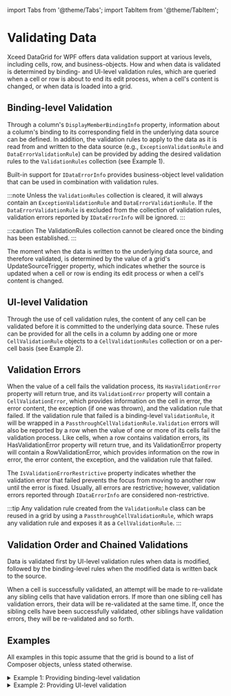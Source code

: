 import Tabs from '@theme/Tabs';
import TabItem from '@theme/TabItem';

# Validating Data

Xceed DataGrid for WPF offers data validation support at various levels, including cells, row, and business-objects. How and when data is validated is determined by binding- and UI-level validation rules, which are queried when a cell or row is about to end its edit process, when a cell's content is changed, or when data is loaded into a grid.

## Binding-level Validation
Through a column's `DisplayMemberBindingInfo` property, information about a column's binding to its corresponding field in the underlying data source can be defined. In addition, the validation rules to apply to the data as it is read from and written to the data source (e.g., `ExceptionValidationRule` and `DataErrorValidationRule`) can be provided by adding the desired validation rules to the `ValidationRules` collection (see Example 1).

Built-in support for `IDataErrorInfo` provides business-object level validation that can be used in combination with validation rules.

:::note
Unless the `ValidationRules` collection is cleared, it will always contain an `ExceptionValidationRule` and `DataErrorValidationRule`. If the `DataErrorValidationRule` is excluded from the collection of validation rules, validation errors reported by `IDataErrorInfo` will be ignored.
:::

:::caution
The ValidationRules collection cannot be cleared once the binding has been established.
:::

The moment when the data is written to the underlying data source, and therefore validated, is determined by the value of a grid's UpdateSourceTrigger property, which indicates whether the source is updated when a cell or row is ending its edit process or when a cell's content is changed.

## UI-level Validation
Through the use of cell validation rules, the content of any cell can be validated before it is committed to the underlying data source. These rules can be provided for all the cells in a column by adding one or more `CellValidationRule` objects to a `CellValidationRules` collection or on a per-cell basis (see Example 2).

## Validation Errors
When the value of a cell fails the validation process, its `HasValidationError` property will return true, and its `ValidationError` property will contain a `CellValidationError`, which provides information on the cell in error, the error content, the exception (if one was thrown), and the validation rule that failed.  If the validation rule that failed is a binding-level `ValidationRule`, it will be wrapped in a `PassthroughCellValidationRule.Validation` errors will also be reported by a row when the value of one or more of its cells fail the validation process. Like cells, when a row contains validation errors, its HasValidationError property will return true, and its ValidationError property will contain a RowValidationError, which provides information on the row in error, the error content, the exception, and the validation rule that failed.

The `IsValidationErrorRestrictive` property indicates whether the validation error that failed prevents the focus from moving to another row until the error is fixed. Usually, all errors are restrictive; however, validation errors reported through `IDataErrorInfo` are considered non-restrictive.

:::tip
Any validation rule created from the `ValidationRule` class can be reused in a grid by using a  `PassthroughCellValidationRule`, which wraps any validation rule and exposes it as a `CellValidationRule`.
:::

## Validation Order and Chained Validations
Data is validated first by UI-level validation rules when data is modified, followed by the binding-level rules when the modified data is written back to the source.

When a cell is successfully validated, an attempt will be made to re-validate any sibling cells that have validation errors. If more than one sibling cell has validation errors, their data will be re-validated at the same time. If, once the sibling cells have been successfully validated, other siblings have validation errors, they will be re-validated and so forth. 

## Examples
All examples in this topic assume that the grid is bound to a list of Composer objects, unless stated otherwise.

<details>

  <summary>Example 1: Providing binding-level validation</summary>

  The following example demonstrates how to create a custom ValidationRule and apply it to a column's binding to provide binding-level validation.

  The implementation for the `YearValidationRule` is provided below.

  <Tabs>
    <TabItem value="xaml" label="XAML" default>

      ```xml
        <Grid xmlns:xcdg="http://schemas.xceed.com/wpf/xaml/datagrid"
            xmlns:local="clr-namespace:Xceed.Wpf.Documentation">
          <Grid.Resources>
            <xcdg:DataGridCollectionViewSource x:Key="cvs_composers"
                                                Source="{Binding Source={x:Static Application.Current}, 
                                                                Path=Composers}"/>
          </Grid.Resources>
        
          <xcdg:DataGridControl ItemsSource="{Binding Source={StaticResource cvs_composers}}"
                                UpdateSourceTrigger="RowEndingEdit">
            <xcdg:DataGridControl.Columns> 
              <xcdg:Column FieldName="BirthYear">
                  <xcdg:Column.DisplayMemberBindingInfo>
                    <xcdg:DataGridBindingInfo Path="BirthYear">
                        <xcdg:DataGridBindingInfo.ValidationRules>
                          <local:YearValidationRule />
                        </xcdg:DataGridBindingInfo.ValidationRules>
                    </xcdg:DataGridBindingInfo>
                  </xcdg:Column.DisplayMemberBindingInfo>
              </xcdg:Column>
              <xcdg:Column FieldName="DeathYear">
                  <xcdg:Column.DisplayMemberBindingInfo>
                    <xcdg:DataGridBindingInfo Path="DeathYear">
                        <xcdg:DataGridBindingInfo.ValidationRules>
                          <local:YearValidationRule />
                        </xcdg:DataGridBindingInfo.ValidationRules>
                    </xcdg:DataGridBindingInfo>
                  </xcdg:Column.DisplayMemberBindingInfo>
              </xcdg:Column>      
            </xcdg:DataGridControl.Columns>
          </xcdg:DataGridControl>
        </Grid>
      ```
    </TabItem>
    <TabItem value="csharp" label="C#">

      ```csharp
      using System;
      using System.Windows.Controls;
      using System.Globalization;
      namespace Xceed.Wpf.Documentation
      {
        public class YearValidationRule : ValidationRule
        {
          public override ValidationResult Validate( object value, CultureInfo cultureInfo )
          {
            int year = ( int )value;
            if( year > DateTime.Now.Year )
              return new ValidationResult( false, "Chosen year cannot be greater than this year." );
            return ValidationResult.ValidResult;
          }
        }
      }
      ```
    </TabItem>
    <TabItem value="vbnet" label="VB.NET">

      ```vbnet
      Imports System
      Imports System.Windows.Controls
      Imports System.Globalization
      Namespace Xceed.Wpf.Documentation
        Public Class YearValidationRule
                    Inherits ValidationRule
          Public Overrides Function Validate( ByVal value As Object, _
                                              ByVal cultureInfo As CultureInfo ) As ValidationResult
            Dim year As Integer = CInt( value )
            If year > DateTime.Now.Year Then
              Return New ValidationResult( False, "Chosen year cannot be greater than this year." )
            End If
            Return ValidationResult.ValidResult
          End Function
        End Class
      End Namespace
      ```
    </TabItem>    
  </Tabs>
</details>

<details>

  <summary>Example 2: Providing UI-level validation</summary>

  The following example demonstrates how to create a custom `CellValidationRule` and add it to a column's `CellValidationRules` collection to provide UI-level validation.

  The implementation for the *PeriodVSCompositionCountCellValidationRule* and *Person* class are provided below.

  <Tabs>
    <TabItem value="xaml" label="XAML" default>

      ```xml
      <Grid xmlns:xcdg="http://schemas.xceed.com/wpf/xaml/datagrid"
            xmlns:local="clr-namespace:Xceed.Wpf.Documentation">
        <Grid.Resources>
          <xcdg:DataGridCollectionViewSource x:Key="cvs_composers"
                                              Source="{Binding Source={x:Static Application.Current},
                                                              Path=Composers}"/>
          <!--A data provider to bind to the Period enum-->
          <ObjectDataProvider x:Key="periods"
                              MethodName="GetValues"
                              ObjectType="{x:Type local:Period}">
              <ObjectDataProvider.MethodParameters>
                <x:Type TypeName="local:Period"/>
              </ObjectDataProvider.MethodParameters>
          </ObjectDataProvider>
          <!--A cell editor that will be used to edit a Period column with a combo box-->
          <xcdg:CellEditor x:Key="periodEditor">
              <xcdg:CellEditor.EditTemplate>
                <DataTemplate>
                    <ComboBox BorderThickness="0"
                              MinHeight="22"
                              VerticalContentAlignment="Top"
                              SelectedValuePath="."
                              ItemsSource="{Binding Source={StaticResource periods}}"
                              SelectedValue="{xcdg:CellEditorBinding}">
                      <ComboBox.Resources>
                          <Style TargetType="Popup">
                            <Setter Property="TextElement.Foreground"
                                    Value="{DynamicResource {x:Static SystemColors.WindowTextBrushKey}}" />
                          </Style>
                      </ComboBox.Resources>
                    </ComboBox>
                </DataTemplate>
              </xcdg:CellEditor.EditTemplate>
          </xcdg:CellEditor>
        </Grid.Resources>
        <xcdg:DataGridControl ItemsSource="{Binding Source={StaticResource cvs_composers}}"
                              UpdateSourceTrigger="RowEndingEdit">
          <xcdg:DataGridControl.Columns>
            <xcdg:Column FieldName="Period"
                          CellEditor="{StaticResource periodEditor}">                                   
                <xcdg:Column.CellValidationRules>
                  <local:PeriodVSCompositionCountCellValidationRule/>
                </xcdg:Column.CellValidationRules>
            </xcdg:Column>
            <xcdg:Column FieldName="CompositionCount">
                <xcdg:Column.CellValidationRules>
                  <local:PeriodVSCompositionCountCellValidationRule />
                </xcdg:Column.CellValidationRules>
            </xcdg:Column>
          </xcdg:DataGridControl.Columns>
        </xcdg:DataGridControl>
      </Grid>
      ```
    </TabItem>
    <TabItem value="csharp" label="C#">

      ```csharp
        using System;
        using Xceed.Wpf.DataGrid.ValidationRules;
        using Xceed.Wpf.DataGrid;
        using System.Globalization;
        using System.Windows.Controls;
        namespace Xceed.Wpf.Documentation
        { 
          public class PeriodVSCompositionCountCellValidationRule : CellValidationRule
          {
            public override ValidationResult Validate( object value, CultureInfo culture,
                                                        CellValidationContext context )
            {
              Row parentRow = context.Cell.ParentRow;
              int compositionCount;
              Period period;
              if( context.Cell.FieldName == "Period" )
              {
                period = ( Period )value;       
                compositionCount = ( int )parentRow.Cells[ "CompositionCount" ].Content;
              }
              else
              {
                period = ( Period )parentRow.Cells[ "Period" ].Content;
                compositionCount = ( int )value;
              }
              if( ( period == Period.Modern ) && compositionCount > 40 )
                return new ValidationResult( false, "Composition count must be less than 50 when the period is set to Modern." );
              return ValidationResult.ValidResult;
            }
          }
        }
        /*...*/
        using System.ComponentModel;
        using System.Windows.Media;
        namespace Xceed.Wpf.Documentation
        {
          public class Person: INotifyPropertyChanged, IDataErrorInfo
          {
            public Person( int personID, string firstName, string lastName, int age )
            {
              m_personID = personID;
              m_firstName = firstName;
              m_lastName = lastName;
              m_age = age;
            }
            public Person()
            {
            }
            public int PersonID
            {
              get
              {
                return m_personID;
              }
            }
            public string FirstName
            {
              get
              {
                return m_firstName;
              }
              set
              {
                if( m_firstName != value )
                {
                  m_firstName = value;
                  this.OnPropertyChanged( "FirstName" );
                }
              }
            }
            public string LastName
            {
              get
              {
                return m_lastName;
              }
              set
              {
                if( m_lastName != value )
                {
                  m_lastName = value;
                  this.OnPropertyChanged( "LastName" );
                }
              }
            }
            public int Age
            {
              get
              {
                return m_age;
              }
              set
              {
                if( m_age == value )
                  return;
                m_age = value;
                this.OnPropertyChanged( "Age" );
              }
            }
            // INotifyPropertyChanged implementation
            public event PropertyChangedEventHandler PropertyChanged;
            private void OnPropertyChanged( string propertyName )
            {
              if( this.PropertyChanged != null )
                this.PropertyChanged( this, new PropertyChangedEventArgs( propertyName ) );
            }
            // IDataErrorInfo implementation
            [EditorBrowsable( EditorBrowsableState.Never ) ]
            [Browsable( false )]
            public string Error
            {
              get
              {
                return "IDataErrorInfo Error Message";
              }
            }
            [EditorBrowsable( EditorBrowsableState.Never )]
            [Browsable( false )]
            public string this[ string propertyName ]
            {
              get
              {
                if( propertyName == "Age" )
                {
                  if( m_age < 18 )
                    return "An employee must be 18 years or older.";
                }
                return string.Empty;
              }
            }   
            private string m_firstName = string.Empty;
            private string m_lastName = string.Empty;
            private int m_personID;
            private int m_age = 18;
          }
        }
      ```
    </TabItem>
    <TabItem value="vbnet" label="VB.NET">

      ```vbnet
        Imports System
        Imports Xceed.Wpf.DataGrid.ValidationRules
        Imports Xceed.Wpf.DataGrid
        Imports System.Globalization
        Imports System.Windows.Controls
        Namespace Xceed.Wpf.Documentation
          Public Class PeriodVSCompositionCountCellValidationRule
                      Inherits CellValidationRule
            Public Overrides Function Validate( ByVal value As Object, ByVal culture As CultureInfo, _
                                                ByVal context As CellValidationContext ) As ValidationResult
              Dim parentRow As Row = context.Cell.ParentRow
              Dim compositionCount As Integer
              Dim period As Period
              If context.Cell.FieldName = "Period" Then
                period = CType( value, Period )
                compositionCount = CInt( parentRow.Cells( "CompositionCount" ).Content )
              Else
                period = CType( parentRow.Cells( "Period" ).Content, Period )
                compositionCount = CInt( value )
              End If
              If( ( period = Period.Modern ) And ( compositionCount > 40 ) ) Then
                Return New ValidationResult( False, "Composition count must be less than 50 when the period is set to Modern." );
              End If
              Return ValidationResult.ValidResult
            End Function
          End Class
        End Namespace
        '...
        Imports System.ComponentModel
        Imports System.Windows.Media
        Namespace Xceed.Wpf.Documentation
          Public Class Person
                      Implements INotifyPropertyChanged
            Public Sub New( personID As Integer, firstName As String, lastName As String, age As Integer )
              m_personID = personID
              m_firstName = firstName
              m_lastName = lastName
              m_age = age
            End Sub
            public Sub New()
            End sub   
            Public ReadOnly Property PersonID As Integer
              Get
                Return m_personID
              End Get
            End Property
            Public Property FirstName As String
              Get
                Return m_firstName
              End Get
              Set( ByVal value As String )
                If m_firstName <> value Then
                  m_firstName = value
                  Me.OnPropertyChanged( "FirstName" )
                End If
              End Set
            End Property
            Public Property LastName As String
              Get
                Return m_lastName
              End Get
              Set( ByVal value As String )
                If m_lastName <> value Then
                  m_lastName = value
                  Me.OnPropertyChanged( "LastName" )
                End If
              End Set
            End Property
            Public Property Age As Integer
              Get
                Return m_age
              End Get
              Set( ByVal value As Integer )
                If m_age = value Then
                  Return
                End If
                m_age = value
                Me.OnPropertyChanged( "Age" )
              End Set
            End Property
            ' INotifyPropertyChanged implementation
            Public Event PropertyChanged As PropertyChangedEventHandler Implements INotifyPropertyChanged.PropertyChanged
            Private Sub OnPropertyChanged( ByVal propertyName As String )
              If Not Me.PropertyChanged Is Nothing Then
                Me.PropertyChanged( Me, New PropertyChangedEventArgs( propertyName ) )
              End If
            End Sub
            private string m_firstName = string.Empty;
            private string m_lastName = string.Empty;
            private m_personID As Integer
            Private m_age As Integer = 18
          End Class
        End Namespace
      ```
    </TabItem>    
  </Tabs>
</details>